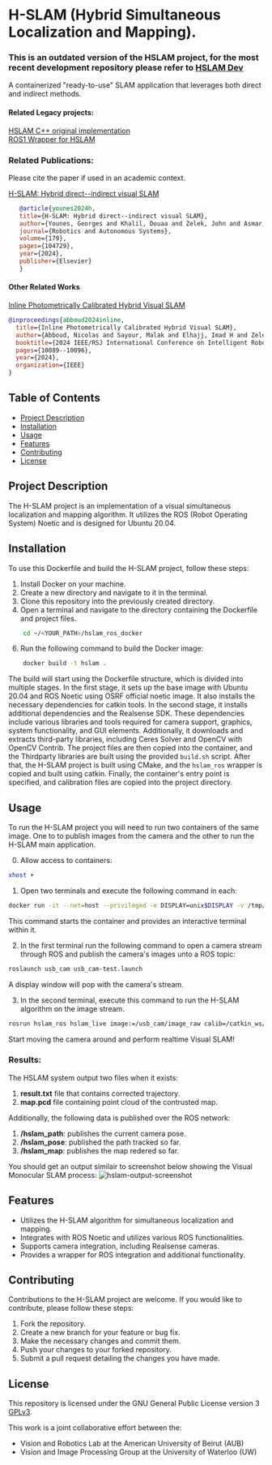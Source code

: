 # H-SLAM (Hybrid Simultaneous Localization and Mapping).
### This is an outdated version of the HSLAM project, for the most recent development repository please refer to [HSLAM Dev](https://github.com/8bit-nyk/hslam_ros2)
A containerized "ready-to-use" SLAM application that leverages both direct and indirect methods.

#### Related Legacy projects:
[HSLAM C++ original implementation](https://https://github.com/8bit-nyk/HSLAM)  
[ROS1 Wrapper for HSLAM](https://github.com/8bit-nyk/hslam_ros) 

### Related Publications:

Please cite the paper if used in an academic context.

[H-SLAM: Hybrid direct--indirect visual SLAM](https://doi.org/10.1016/j.robot.2024.104729)
 ```bibtex
    @article{younes2024h,
    title={H-SLAM: Hybrid direct--indirect visual SLAM},
    author={Younes, Georges and Khalil, Douaa and Zelek, John and Asmar, Daniel},
    journal={Robotics and Autonomous Systems},
    volume={179},
    pages={104729},
    year={2024},
    publisher={Elsevier}
    }
 ```
#### Other Related Works

[Inline Photometrically Calibrated Hybrid Visual SLAM](https://doi.org/10.1109/IROS58592.2024.10802153)


```bibtex
@inproceedings{abboud2024inline,
  title={Inline Photometrically Calibrated Hybrid Visual SLAM},
  author={Abboud, Nicolas and Sayour, Malak and Elhajj, Imad H and Zelek, John and Asmar, Daniel},
  booktitle={2024 IEEE/RSJ International Conference on Intelligent Robots and Systems (IROS)},
  pages={10089--10096},
  year={2024},
  organization={IEEE}
}
```

## Table of Contents

- [Project Description](#project-description)
- [Installation](#installation)
- [Usage](#usage)
- [Features](#features)
- [Contributing](#contributing)
- [License](#license)

## Project Description

The H-SLAM project is an implementation of a visual simultaneous localization and mapping algorithm. 
It utilizes the ROS (Robot Operating System) Noetic and is designed for Ubuntu 20.04.



## Installation

To use this Dockerfile and build the H-SLAM project, follow these steps:

1. Install Docker on your machine.
2. Create a new directory and navigate to it in the terminal.
3. Clone this repository into the previously created directory.
4. Open a terminal and navigate to the directory containing the Dockerfile and project files.
```bash
    cd ~/<YOUR_PATH>/hslam_ros_docker
```
6. Run the following command to build the Docker image:

```bash
    docker build -t hslam .
```
The build will start using the Dockerfile structure, which is divided into multiple stages. 
In the first stage, it sets up the base image with Ubuntu 20.04 and ROS Noetic using OSRF official noetic image. It also installs the necessary dependencies for catkin tools.
In the second stage, it installs additional dependencies and the Realsense SDK. These dependencies include various libraries and tools required for camera support, graphics, system functionality, and GUI elements. Additionally, it downloads and extracts third-party libraries, including Ceres Solver and OpenCV with OpenCV Contrib.
The project files are then copied into the container, and the Thirdparty libraries are built using the provided `build.sh` script. After that, the H-SLAM project is built using CMake, and the `hslam_ros` wrapper is copied and built using catkin.
Finally, the container's entry point is specified, and calibration files are copied into the project directory.

## Usage

To run the H-SLAM project you will need to run two containers of the same image.
One to to publish images from the camera and the other to run the H-SLAM main application.

0. Allow access to containers:
``` bash
xhost +
```

1. Open two terminals and execute the following command in each:
``` bash
docker run -it --net=host --privileged -e DISPLAY=unix$DISPLAY -v /tmp/.X11-unix:/tmp/.X11-unix:rw --device /dev/video0:/dev/video0  hslam /bin/bash
```
This command starts the container and provides an interactive terminal within it.

2. In the first terminal run the following command to open a camera stream through ROS and publish the camera's images unto a ROS topic:
``` bash
roslaunch usb_cam usb_cam-test.launch
```
A display window will pop with the camera's stream.

3. In the second terminal, execute this command to run the H-SLAM algorithm on the image stream.
``` bash
rosrun hslam_ros hslam_live image:=/usb_cam/image_raw calib=/catkin_ws/src/res/camera.txt gamma=/catkin_ws/src/res/pcalib.txt vignette=/catkin_ws/src/res/vignette.png
```

Start moving the camera around and perform realtime Visual SLAM!

### Results:

The HSLAM system output two files when it exists:
1. **result.txt** file that contains corrected trajectory.
2. **map.pcd** file containing point cloud of the contrusted map. 

Additionally, the following data is published over the ROS network:
1. **/hslam_path**: publishes the current camera pose.
2. **/hslam_pose**: published the path tracked so far.
3. **/hslam_map**: publishes the map redered so far.

You should get an output similair to screenshot below showing the Visual Monocular SLAM process:
  ![hslam-output-screenshot](https://github.com/8bit-nyk/HSLAM/assets/49674476/ab3a1c94-8f38-41da-855d-c25566f720c4)
  
## Features

- Utilizes the H-SLAM algorithm for simultaneous localization and mapping.
- Integrates with ROS Noetic and utilizes various ROS functionalities.
- Supports camera integration, including Realsense cameras.
- Provides a wrapper for ROS integration and additional functionality.

## Contributing

Contributions to the H-SLAM project are welcome. If you would like to contribute, please follow these steps:

1. Fork the repository.
2. Create a new branch for your feature or bug fix.
3. Make the necessary changes and commit them.
4. Push your changes to your forked repository.
5. Submit a pull request detailing the changes you have made.

## License 
This repository is licensed under the GNU General Public License version 3 [GPLv3](LICENSE).

This work is a joint collaborative effort between the:

- Vision and Robotics Lab at the American University of Beirut (AUB)
- Vision and Image Processing Group at the University of Waterloo (UW)
